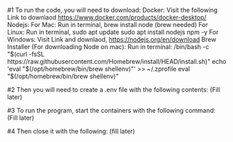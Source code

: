 #1
To run the code, you will need to download:
    Docker: 
        Visit the following Link to downlaod
        https://www.docker.com/products/docker-desktop/
    Nodejs:
        For Mac:
            Run in terminal,
            brew install node (brew needed)
        For Linux:
            Run in terminal,
            sudo apt update
            sudo apt install nodejs npm -y
        For Windows:
            Visit Link and downlaod,
            https://nodejs.org/en/download
    Brew Installer (For downloading Node on mac):
        Run in terminal:
        /bin/bash -c "$(curl -fsSL https://raw.githubusercontent.com/Homebrew/install/HEAD/install.sh)"
        echo 'eval "$(/opt/homebrew/bin/brew shellenv)"' >> ~/.zprofile
        eval "$(/opt/homebrew/bin/brew shellenv)"

#2
Then you will need to create a .env file with the following contents:
(Fill later)

#3
To run the program, start the containers with the following command:
(Fill later)

#4
Then close it with the following:
(fill later)

